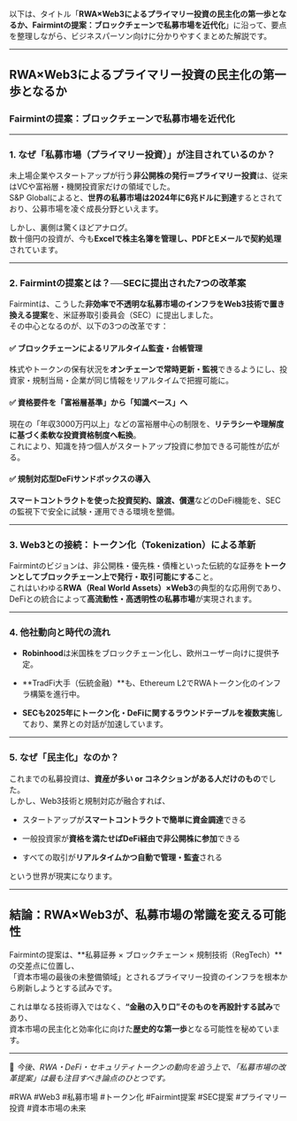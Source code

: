 以下は、タイトル「**RWA×Web3によるプライマリー投資の民主化の第一歩となるか、Fairmintの提案：ブロックチェーンで私募市場を近代化**」に沿って、要点を整理しながら、ビジネスパーソン向けに分かりやすくまとめた解説です。

---

## RWA×Web3によるプライマリー投資の民主化の第一歩となるか

### Fairmintの提案：ブロックチェーンで私募市場を近代化

---

### 1. なぜ「私募市場（プライマリー投資）」が注目されているのか？

未上場企業やスタートアップが行う**非公開株の発行＝プライマリー投資**は、従来はVCや富裕層・機関投資家だけの領域でした。  
S&P Globalによると、**世界の私募市場は2024年に6兆ドルに到達**するとされており、公募市場を凌ぐ成長分野といえます。

しかし、裏側は驚くほどアナログ。  
数十億円の投資が、今も**Excelで株主名簿を管理し、PDFとEメールで契約処理**されています。

---

### 2. Fairmintの提案とは？──SECに提出された7つの改革案

Fairmintは、こうした**非効率で不透明な私募市場のインフラをWeb3技術で置き換える提案**を、米証券取引委員会（SEC）に提出しました。  
その中心となるのが、以下の3つの改革です：

#### ✅ ブロックチェーンによるリアルタイム監査・台帳管理

株式やトークンの保有状況を**オンチェーンで常時更新・監視**できるようにし、投資家・規制当局・企業が同じ情報をリアルタイムで把握可能に。

#### ✅ 資格要件を「富裕層基準」から「知識ベース」へ

現在の「年収3000万円以上」などの富裕層中心の制限を、**リテラシーや理解度に基づく柔軟な投資資格制度へ転換**。  
これにより、知識を持つ個人がスタートアップ投資に参加できる可能性が広がる。

#### ✅ 規制対応型DeFiサンドボックスの導入

**スマートコントラクトを使った投資契約、譲渡、償還**などのDeFi機能を、SECの監視下で安全に試験・運用できる環境を整備。

---

### 3. Web3との接続：トークン化（Tokenization）による革新

Fairmintのビジョンは、非公開株・優先株・債権といった伝統的な証券を**トークンとしてブロックチェーン上で発行・取引可能にする**こと。  
これはいわゆる**RWA（Real World Assets）×Web3**の典型的な応用例であり、DeFiとの統合によって**高流動性・高透明性の私募市場**が実現されます。

---

### 4. 他社動向と時代の流れ

- **Robinhood**は米国株をブロックチェーン化し、欧州ユーザー向けに提供予定。
    
- **TradFi大手（伝統金融）**も、Ethereum L2でRWAトークン化のインフラ構築を進行中。
    
- **SECも2025年にトークン化・DeFiに関するラウンドテーブルを複数実施**しており、業界との対話が加速しています。
    

---

### 5. なぜ「民主化」なのか？

これまでの私募投資は、**資産が多い or コネクションがある人だけのもの**でした。  
しかし、Web3技術と規制対応が融合すれば、

- スタートアップが**スマートコントラクトで簡単に資金調達**できる
    
- 一般投資家が**資格を満たせばDeFi経由で非公開株に参加**できる
    
- すべての取引が**リアルタイムかつ自動で管理・監査**される
    

という世界が現実になります。

---

## 結論：RWA×Web3が、私募市場の常識を変える可能性

Fairmintの提案は、**私募証券 × ブロックチェーン × 規制技術（RegTech）**の交差点に位置し、  
「資本市場の最後の未整備領域」とされるプライマリー投資のインフラを根本から刷新しようとする試みです。

これは単なる技術導入ではなく、**“金融の入り口”そのものを再設計する試み**であり、  
資本市場の民主化と効率化に向けた**歴史的な第一歩**となる可能性を秘めています。

---

📌 _今後、RWA・DeFi・セキュリティトークンの動向を追う上で、「私募市場の改革提案」は最も注目すべき論点のひとつです。_

#RWA #Web3 #私募市場 #トークン化 #Fairmint提案 #SEC提案 #プライマリー投資 #資本市場の未来